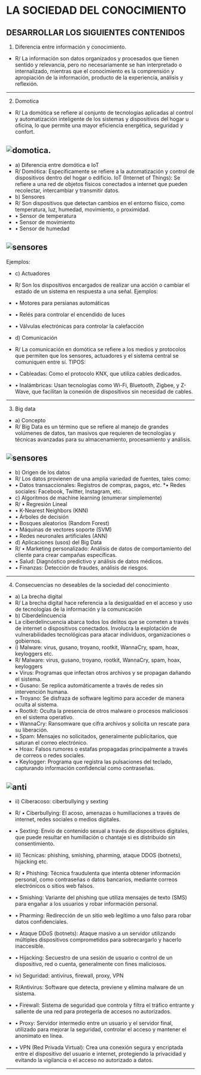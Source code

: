 #  LA SOCIEDAD DEL CONOCIMIENTO
## DESARROLLAR LOS SIGUIENTES CONTENIDOS

1) Diferencia entre información y conocimiento.
* R/ La información son datos organizados y procesados que tienen sentido y relevancia, pero no necesariamente se han interpretado o internalizado, mientras que el conocimiento es la comprensión y apropiación de la información, producto de la experiencia, análisis y reflexión.
***
2) Domotica
* R/ La domótica se refiere al conjunto de tecnologías aplicadas al control y automatización inteligente de los sistemas y dispositivos del hogar u oficina, lo que permite una mayor eficiencia energética, seguridad y confort.
## ![domotica](https://www.caloryfrio.com/images/articulos/regulacion/smarthome.webp).
* a) Diferencia entre domótica e IoT
* R/ Domótica: Específicamente se refiere a la automatización y control de dispositivos dentro del hogar o edificio.
IoT (Internet of Things): Se refiere a una red de objetos físicos conectados a internet que pueden recolectar, intercambiar y transmitir datos.
* b) Sensores
* R/ Son dispositivos que detectan cambios en el entorno físico, como temperatura, luz, humedad, movimiento, o proximidad.
* •	Sensor de temperatura
* •	Sensor de movimiento
* •	Sensor de humedad
## ![sensores](https://masterplc.com/wp-content/uploads/2023/07/Tipos-de-Sensores-1.webp)
Ejemplos:
* c) Actuadores
* R/ Son los dispositivos encargados de realizar una acción o cambiar el estado de un sistema en respuesta a una señal.
Ejemplos:
* •	Motores para persianas automáticas
* •	Relés para controlar el encendido de luces
* •	Válvulas electrónicas para controlar la calefacción

* d) Comunicación
* R/ La comunicación en domótica se refiere a los medios y protocolos que permiten que los sensores, actuadores y el sistema central se comuniquen entre sí. 
TIPOS:
* •  Cableadas: Como el protocolo KNX, que utiliza cables dedicados.
* •  Inalámbricas: Usan tecnologías como Wi-Fi, Bluetooth, Zigbee, y Z-Wave, que facilitan la conexión de dispositivos sin necesidad de cables.

***
3) Big data
* a) Concepto
* R/ Big Data es un término que se refiere al manejo de grandes volúmenes de datos, tan masivos que requieren de tecnologías y técnicas avanzadas para su almacenamiento, procesamiento y análisis.
## ![sensores](https://encrypted-tbn0.gstatic.com/images?q=tbn:ANd9GcR_YbXp-LHXSxxOJ15x3xi9jq-xV2PFEDk0ag&s)
* b) Origen de los datos
* R/ Los datos provienen de una amplia variedad de fuentes, tales como:
* •	Datos transaccionales: Registros de compras, pagos, etc.
*•	Redes sociales: Facebook, Twitter, Instagram, etc.
* c) Algoritmos de machine learning (enumerar simplemente)
* R/ •	Regresión Lineal
* •	K-Nearest Neighbors (KNN)
* •	Árboles de decisión
* •	Bosques aleatorios (Random Forest)
* •	Máquinas de vectores soporte (SVM)
* •	Redes neuronales artificiales (ANN)
* d) Aplicaciones (usos) del Big Data
* R/ •	Marketing personalizado: Análisis de datos de comportamiento del cliente para crear campañas específicas.
* •	Salud: Diagnóstico predictivo y análisis de datos médicos.
* •	Finanzas: Detección de fraudes, análisis de riesgos.

 ***
4) Consecuencias no deseables de la sociedad del conocimiento
* a) La brecha digital
* R/ La brecha digital hace referencia a la desigualdad en el acceso y uso de tecnologías de la información y la comunicación 
* b) Ciberdelincuencia
* La ciberdelincuencia abarca todos los delitos que se cometen a través de internet o dispositivos conectados. Involucra la explotación de vulnerabilidades tecnológicas para atacar individuos, organizaciones o gobiernos.
* i) Malware: virus, gusano, troyano, rootkit, WannaCry, spam, hoax, keyloggers etc.
* R/ Malware: virus, gusano, troyano, rootkit, WannaCry, spam, hoax, keyloggers
* •	Virus: Programas que infectan otros archivos y se propagan dañando el sistema.
* •	Gusano: Se replica automáticamente a través de redes sin intervención humana.
* •	Troyano: Se disfraza de software legítimo para acceder de manera oculta al sistema.
* •	Rootkit: Oculta la presencia de otros malware o procesos maliciosos en el sistema operativo.
* •	WannaCry: Ransomware que cifra archivos y solicita un rescate para su liberación.
* •	Spam: Mensajes no solicitados, generalmente publicitarios, que saturan el correo electrónico.
* •	Hoax: Falsos rumores o estafas propagadas principalmente a través de correos o redes sociales.
* •	Keylogger: Programa que registra las pulsaciones del teclado, capturando información confidencial como contraseñas.
## ![anti](https://encrypted-tbn0.gstatic.com/images?q=tbn:ANd9GcQI5zN8di3BP9RO6TBRnwe4ffyQgqlUX-WzMQ&s)
* ii) Ciberacoso: ciberbullying y sexting
* R/ •	Ciberbullying: El acoso, amenazas o humillaciones a través de internet, redes sociales o medios digitales.
* •	Sexting: Envío de contenido sexual a través de dispositivos digitales, que puede resultar en humillación o chantaje si es distribuido sin consentimiento.

* iii) Técnicas: phishing, smishing, pharming, ataque DDOS (botnets), hijacking etc.
* R/ •	Phishing: Técnica fraudulenta que intenta obtener información personal, como contraseñas o datos bancarios, mediante correos electrónicos o sitios web falsos.
* •	Smishing: Variante del phishing que utiliza mensajes de texto (SMS) para engañar a los usuarios y robar información personal.
* •	Pharming: Redirección de un sitio web legítimo a uno falso para robar datos confidenciales.
* •	Ataque DDoS (botnets): Ataque masivo a un servidor utilizando múltiples dispositivos comprometidos para sobrecargarlo y hacerlo inaccesible.
* •	Hijacking: Secuestro de una sesión de usuario o control de un dispositivo, red o cuenta, generalmente con fines maliciosos.
* iv) Seguridad: antivirus, firewall, proxy, VPN
* R/Antivirus: Software que detecta, previene y elimina malware de un sistema.
* •	Firewall: Sistema de seguridad que controla y filtra el tráfico entrante y saliente de una red para protegerla de accesos no autorizados.
* •	Proxy: Servidor intermedio entre un usuario y el servidor final, utilizado para mejorar la seguridad, controlar el acceso y mantener el anonimato en línea.
* •	VPN (Red Privada Virtual): Crea una conexión segura y encriptada entre el dispositivo del usuario e internet, protegiendo la privacidad y evitando la vigilancia o el acceso no autorizado a datos.
***
